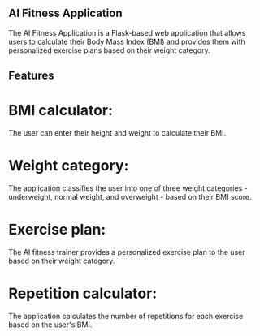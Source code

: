 ## AI Fitness Application

The AI Fitness Application is a Flask-based web application that allows users to calculate their Body Mass Index (BMI) and provides them with personalized exercise plans based on their weight category.

## Features

# BMI calculator: 
The user can enter their height and weight to calculate their BMI.
# Weight category: 
The application classifies the user into one of three weight categories - underweight, normal weight, and overweight - based on their BMI score.
# Exercise plan: 
The AI fitness trainer provides a personalized exercise plan to the user based on their weight category.
# Repetition calculator: 
The application calculates the number of repetitions for each exercise based on the user's BMI.
